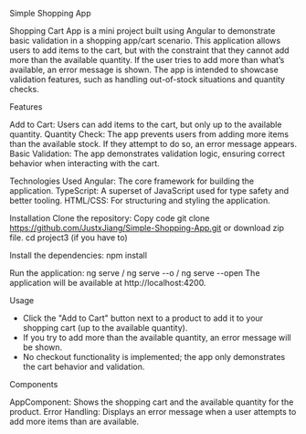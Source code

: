 Simple Shopping App

Shopping Cart App is a mini project built using Angular to demonstrate basic validation in a shopping app/cart scenario. This application allows users to add items to the cart, but with the constraint that they cannot add more than the available quantity. If the user tries to add more than what’s available, an error message is shown. The app is intended to showcase validation features, such as handling out-of-stock situations and quantity checks.


Features

Add to Cart: Users can add items to the cart, but only up to the available quantity.
Quantity Check: The app prevents users from adding more items than the available stock. If they attempt to do so, an error message appears.
Basic Validation: The app demonstrates validation logic, ensuring correct behavior when interacting with the cart.


Technologies Used
Angular: The core framework for building the application.
TypeScript: A superset of JavaScript used for type safety and better tooling.
HTML/CSS: For structuring and styling the application.


Installation
Clone the repository:
Copy code
git clone https://github.com/JustxJiang/Simple-Shopping-App.git   or download zip file.
cd project3 (if you have to)

Install the dependencies:
npm install

Run the application:
ng serve / ng serve --o / ng serve --open
The application will be available at http://localhost:4200.


Usage

- Click the "Add to Cart" button next to a product to add it to your shopping cart (up to the available quantity).
- If you try to add more than the available quantity, an error message will be shown.
- No checkout functionality is implemented; the app only demonstrates the cart behavior and validation.


Components

AppComponent: Shows the shopping cart and the available quantity for the product.
Error Handling: Displays an error message when a user attempts to add more items than are available.
